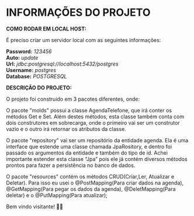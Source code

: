 # INFORMAÇÕES DO PROJETO

**COMO RODAR EM LOCAL HOST:** 

É preciso criar um servidor local com as seguintes informações:

**Password:** _123456_  
**Auto:** _update_  
**Url:** _jdbc:postgresql://localhost:5432/postgres_  
**Username:** _postgres_  
**Database:** _POSTGRESQL_  




**DESCRIÇÃO DO PROJETO:**  


O projeto foi construido em 3 pacotes diferentes, onde:  

O pacote "molds" possui a classe AgendaTelefone, que irá conter os métodos Get e Set. Além destes métodos, esta classe também conta com dois construtores em sobrecarga, onde o primeiro vai ser um construtor vazio e o outro irá retornar os atributos da classe.

O pacote "repository" vai ser um repositório da entidade agenda. Ela é uma interface que estende uma classe chamada JpaRository, e dentro foi passado os argumentos da entidade e também do tipo de id. Achei importante estender esta classe “Jpa” pois ele já contém diversos métodos prontos para fazer a persistência no banco de dados.  

O pacote "resources" contém os métodos CRUD(Criar,Ler, Atualizar e Deletar). Para isso eu usei o @PostMapping(Para criar dados na agenda), @GetMapping(Para pegar os dados da agenda), @DeletMapping(Para deletar) e o @PutMapping(Para atualizar);  


Bem vindo visitante! :technologist:
